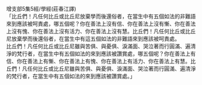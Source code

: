增支部5集5經/學經(莊春江譯)  
「比丘們！凡任何比丘或比丘尼放棄學而後還俗者，在當生中有五個如法的非難語來到應該被呵責處，哪五個呢？你在善法上沒有信、你在善法上沒有慚、你在善法上沒有愧、你在善法上沒有活力、你在善法上沒有慧。比丘們！凡任何比丘或比丘尼放棄學而後還俗者，在當生中有這五個如法的非難語來到應該被呵責處。  
比丘們！凡任何比丘或比丘尼雖與苦俱、與憂俱、淚滿面、哭泣著而行圓滿、遍清淨的梵行者，在當生中有五個如法的來到應該被讚賞處，哪五個呢？你在善法上有信、你在善法上有慚、你在善法上有愧、你在善法上有活力、你在善法上有慧。比丘們！凡任何比丘或比丘尼雖與苦俱、與憂俱、淚滿面、哭泣著而行圓滿、遍清淨的梵行者，在當生中有五個如法的來到應該被讚賞處。」  
  
  
